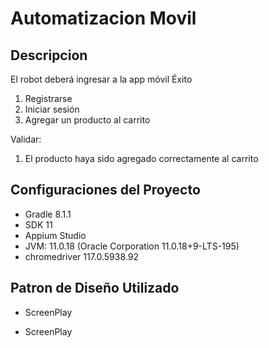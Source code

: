 # Automatizacion Movil

## Descripcion
El robot deberá ingresar a la app móvil Éxito
1.    Registrarse
2.    Iniciar sesión
3.    Agregar un producto al carrito

Validar:
1.  El producto haya sido agregado correctamente al carrito

## Configuraciones del Proyecto
 * Gradle 8.1.1
 * SDK 11
 * Appium Studio
 * JVM:          11.0.18 (Oracle Corporation 11.0.18+9-LTS-195)
 * chromedriver  117.0.5938.92
## Patron de Diseño Utilizado
* ScreenPlay

* ScreenPlay
